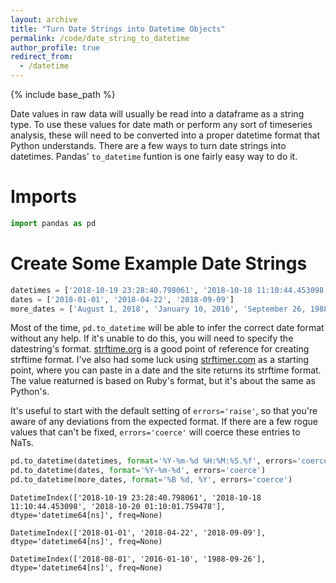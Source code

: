 ```yaml
---
layout: archive
title: "Turn Date Strings into Datetime Objects"
permalink: /code/date_string_to_datetime
author_profile: true
redirect_from:
  - /datetime
---
```


{% include base_path %}

Date values in raw data will usually be read into a dataframe as a string type. To use these values for date math or perform any sort of timeseries analysis, these will need to be converted into a proper datetime format that Python understands. There are a few ways to turn date strings into datetimes. Pandas' `to_datetime` funtion is one fairly easy way to do it.

# Imports
```python
import pandas as pd
```

# Create Some Example Date Strings
```python
datetimes = ['2018-10-19 23:28:40.798061', '2018-10-18 11:10:44.453098', '2018-10-20 01:10:01.759478']
dates = ['2018-01-01', '2018-04-22', '2018-09-09']
more_dates = ['August 1, 2018', 'January 10, 2016', 'September 26, 1988']
```

Most of the time, `pd.to_datetime` will be able to infer the correct date format without any help. If it's unable to do this, you will need to specify the datestring's format. [strftime.org](http://strftime.org/) is a good point of reference for creating strftime format. I've also had some luck using [strftimer.com](http://strftimer.com/) as a starting point, where you can paste in a date and the site returns its strftime format. The value reaturned is based on Ruby's format, but it's about the same as Python's.

It's useful to start with the default setting of `errors='raise'`, so that you're aware of any deviations from the expected format. If there are a few rogue values that can't be fixed, `errors='coerce'` will coerce these entries to NaTs.

```python
pd.to_datetime(datetimes, format='%Y-%m-%d %H:%M:%S.%f', errors='coerce')
pd.to_datetime(dates, format='%Y-%m-%d', errors='coerce')
pd.to_datetime(more_dates, format='%B %d, %Y', errors='coerce')
```

`DatetimeIndex(['2018-10-19 23:28:40.798061', '2018-10-18 11:10:44.453098',
               '2018-10-20 01:10:01.759478'],
              dtype='datetime64[ns]', freq=None)`

`DatetimeIndex(['2018-01-01', '2018-04-22', '2018-09-09'], dtype='datetime64[ns]', freq=None)`

`DatetimeIndex(['2018-08-01', '2016-01-10', '1988-09-26'], dtype='datetime64[ns]', freq=None)`